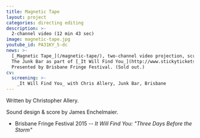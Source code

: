```yaml
---
title: Magnetic Tape
layout: project
categories: directing editing
description: >-
  2-channel video (12 min 43 sec)
image: magnetic-tape.jpg
youtube_id: PA31KY_5-dc
news: >-
  [_Magnetic Tape_](/magnetic-tape/), two-channel video projection, screening at
  The Junk Bar as part of [_It Will Find You_](http://www.stickytickets.com.au/28425).
  Presented by Brisbane Fringe Festival. (Sold out.)
cv:
  screening: >-
    _It Will Find You_ with Chris Allery, Junk Bar, Brisbane
---
```


Written by Christopher Allery.

Sound design & score by James Enchelmaier.

- Brisbane Fringe Festival 2015 -- _It Will Find You: "Three Days Before the Storm"_
